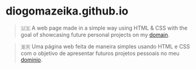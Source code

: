 # diogomazeika.github.io

>:us:
>A web page made in a simple way using HTML & CSS with the goal of showcasing future personal projects on my [domain](mazeika.space).

>:brazil:
>Uma página web feita de maneira simples usando HTML e CSS com o objetivo de apresentar futuros projetos pessoais no meu [dominio](mazeika.space).